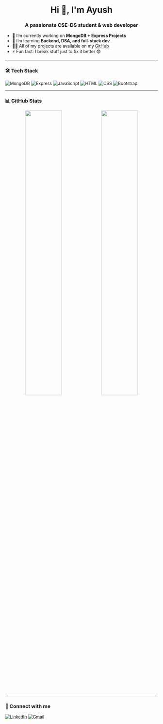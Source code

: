 
<h1 align="center">Hi 👋, I'm Ayush</h1>
<h3 align="center">A passionate CSE-DS student & web developer</h3>

- 🔭 I’m currently working on **MongoDB + Express Projects**
- 🌱 I’m learning **Backend, DSA, and full-stack dev**
- 👨‍💻 All of my projects are available on my [GitHub](https://github.com/Ayushbms01)
- ⚡ Fun fact: I break stuff just to fix it better 😎

---

### 🛠️ Tech Stack
![MongoDB](https://img.shields.io/badge/MongoDB-4EA94B?style=for-the-badge&logo=mongodb&logoColor=white)
![Express](https://img.shields.io/badge/Express.js-000000?style=for-the-badge&logo=express&logoColor=white)
![JavaScript](https://img.shields.io/badge/JavaScript-F7DF1E?style=for-the-badge&logo=javascript&logoColor=black)
![HTML](https://img.shields.io/badge/HTML5-E34F26?style=for-the-badge&logo=html5&logoColor=white)
![CSS](https://img.shields.io/badge/CSS3-1572B6?style=for-the-badge&logo=css3&logoColor=white)
![Bootstrap](https://img.shields.io/badge/Bootstrap-563D7C?style=for-the-badge&logo=bootstrap&logoColor=white)

---

### 📊 GitHub Stats
<p align="center">
  <img src="https://github-readme-stats.vercel.app/api?username=Ayushbms01&show_icons=true&theme=radical" width="49%"/>
  <img src="https://github-readme-streak-stats.herokuapp.com/?user=Ayushbms01&theme=radical" width="49%" />
</p>

---

### 🤝 Connect with me
[![LinkedIn](https://img.shields.io/badge/LinkedIn-blue?style=for-the-badge&logo=linkedin&logoColor=white)](https://linkedin.com/in/YOUR-ID-HERE)
[![Gmail](https://img.shields.io/badge/Gmail-D14836?style=for-the-badge&logo=gmail&logoColor=white)](mailto:your.email@example.com)
<!--
**Ayushbms05/Ayushbms05** is a ✨ _special_ ✨ repository because its `README.md` (this file) appears on your GitHub profile.

Here are some ideas to get you started:

- 🔭 I’m currently working on ...
- 🌱 I’m currently learning ...
- 👯 I’m looking to collaborate on ...
- 🤔 I’m looking for help with ...
- 💬 Ask me about ...
- 📫 How to reach me: ...
- 😄 Pronouns: ...
- ⚡ Fun fact: ...
-->
